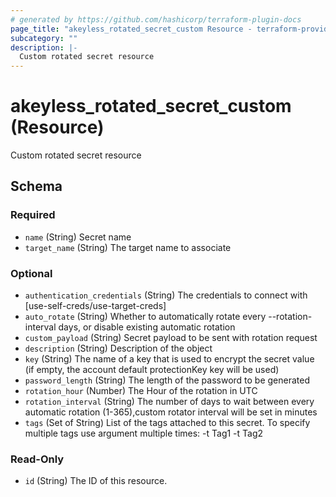 ```yaml
---
# generated by https://github.com/hashicorp/terraform-plugin-docs
page_title: "akeyless_rotated_secret_custom Resource - terraform-provider-akeyless"
subcategory: ""
description: |-
  Custom rotated secret resource
---
```


# akeyless_rotated_secret_custom (Resource)

Custom rotated secret resource



<!-- schema generated by tfplugindocs -->
## Schema

### Required

- `name` (String) Secret name
- `target_name` (String) The target name to associate

### Optional

- `authentication_credentials` (String) The credentials to connect with [use-self-creds/use-target-creds]
- `auto_rotate` (String) Whether to automatically rotate every --rotation-interval days, or disable existing automatic rotation
- `custom_payload` (String) Secret payload to be sent with rotation request
- `description` (String) Description of the object
- `key` (String) The name of a key that is used to encrypt the secret value (if empty, the account default protectionKey key will be used)
- `password_length` (String) The length of the password to be generated
- `rotation_hour` (Number) The Hour of the rotation in UTC
- `rotation_interval` (String) The number of days to wait between every automatic rotation (1-365),custom rotator interval will be set in minutes
- `tags` (Set of String) List of the tags attached to this secret. To specify multiple tags use argument multiple times: -t Tag1 -t Tag2

### Read-Only

- `id` (String) The ID of this resource.


